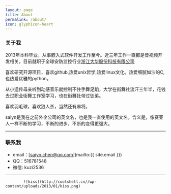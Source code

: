 ```yaml
---
layout: page
title: About
permalink: /about/
icon: glyphicon-heart
---
```


### 关于我

2013年本科毕业，从事嵌入式软件开发工作至今。近三年工作一直都是音视频开发相关，目前就职于全球安防监控行业[浙江大华股份科技有限公司](http://www.dahuatech.com)

喜欢研究开源项目，喜欢github,热爱unix哲学,热爱linux文化。热爱细腻如沙的C,也热爱优雅的python。

从小遗传母亲听到动感音乐就控制不住手舞足蹈，大学在街舞社流汗三年半，花钱去过职业街舞工作室学习，也在街舞社带过徒弟。

喜欢羽毛球，喜欢狼人杀，当然还有麻将。

saiyn是我在之前外企公司的英文名，也是我一直使用的英文名。含义是，像赛亚人一样不断的学习，不断的进步，不断的变得更强大。



---

### 联系我

* email：[saiyn.chen@qq.com](mailto:{{ site.email }})
* QQ：516781548
* 微信: kuzi2536



---
			![kiss](http://coolshell.cn//wp-content/uploads/2013/01/kiss.png)
